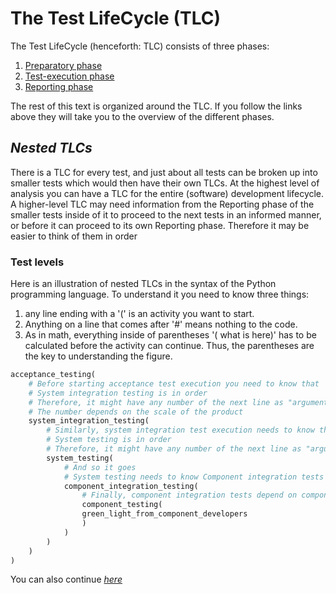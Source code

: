 # **The Test LifeCycle (TLC)**

The Test LifeCycle (henceforth: TLC) consists of three phases:
1. [Preparatory phase](/1/1.0.Preparatory_Phase_Overview.md)
2. [Test-execution phase](/2/2.0.Test-execution_Phase_Overview.md)
3. [Reporting phase](/3/3.0.Reporting_Phase_Overview.md)

The rest of this text is organized around the TLC. If you follow the links above they will take you to the overview of the different phases.

## *Nested TLCs*

There is a TLC for every test, and just about all tests can be broken up into smaller tests which would then have their own TLCs. At the highest level of analysis you can have a TLC for the entire (software) development lifecycle.
A higher-level TLC may need information from the Reporting phase of the smaller tests inside of it to proceed to the next tests in an informed manner, or before it can proceed to its own Reporting phase. Therefore it may be easier to think of them in order

### Test levels

Here is an illustration of nested TLCs in the syntax of the Python programming language. To understand it you need to know three things:
1. any line ending with a '(' is an activity you want to start.
2. Anything on a line that comes after '#' means nothing to the code.
3. As in math, everything inside of parentheses '( what is here)' has to be calculated before the activity can continue. Thus, the parentheses are the key to understanding the figure.

``` python
acceptance_testing(
    # Before starting acceptance test execution you need to know that
    # System integration testing is in order
    # Therefore, it might have any number of the next line as "arguments"
    # The number depends on the scale of the product
    system_integration_testing(
        # Similarly, system integration test execution needs to know that
        # System testing is in order
        # Therefore, it might have any number of the next line as "arguments"
        system_testing(
            # And so it goes
            # System testing needs to know Component integration tests
            component_integration_testing(
                # Finally, component integration tests depend on components
                component_testing(
                green_light_from_component_developers
                )
            )
        )
    )
)
```


You can also continue *[here](/1/1.0.Preparatory_Phase_Overview.md)*